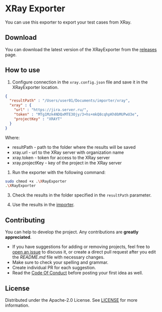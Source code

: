 # XRay Exporter

You can use this exporter to export your test cases from XRay.

## Download

You can download the latest version of the XRayExporter from the [releases](https://github.com/testit-tms/migrators/releases/latest) page.

## How to use

1. Configure connection in the `xray.config.json` file and save it in the XRayExporter location.

```json
{
  "resultPath" : "/Users/user01/Documents/importer/xray",
  "xray" : {
    "url" : "https://jira.server.ru/",
    "token" : "MTg1Mzk4NDQxMTE3Ojy/3+hs+mkQ8cqhpKh0bMUPwU3e",
    "projectKey" : "XRAYT"
  }
}
```

Where:

- resultPath - path to the folder where the results will be saved
- xray.url - url to the XRay server with organization name
- xray.token - token for access to the XRay server
- xray.projectKey - key of the project in the XRay server

1. Run the exporter with the following command:

```bash
sudo chmod +x .\XRayExporter
.\XRayExporter
```

3. Check the results in the folder specified in the `resultPath` parameter.

4. Use the results in the [importer](https://github.com/testit-tms/project-importer).

## Contributing

You can help to develop the project. Any contributions are **greatly appreciated**.

- If you have suggestions for adding or removing projects, feel free
  to [open an issue](https://github.com/testit-tms/migrators/issues/new) to discuss it, or create a direct pull
  request after you edit the *README.md* file with necessary changes.
- Make sure to check your spelling and grammar.
- Create individual PR for each suggestion.
- Read the [Code Of Conduct](https://github.com/testit-tms/migrators/blob/main/CODE_OF_CONDUCT.md) before posting
  your first idea as well.

## License

Distributed under the Apache-2.0 License.
See [LICENSE](https://github.com/testit-tms/migrators/blob/main/LICENSE) for more information.
